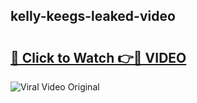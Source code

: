 ## kelly-keegs-leaked-video 

# <h2><a href="http://freeplayer.one?title=kelly-keegs-leaked-video&ref=21J">🔗 Click to Watch 👉🔴 VIDEO</a></h2>

<a href="http://freeplayer.one?title=kelly-keegs-leaked-video&ref=21J" rel="nofollow" data-target="animated-image.originalLink"><img src="https://i.ibb.co.com/xMMVF88/686577567.gif" alt="Viral Video Original" style="max-width: 100%; display: inline-block;" data-target="animated-image.originalImage"></a>


